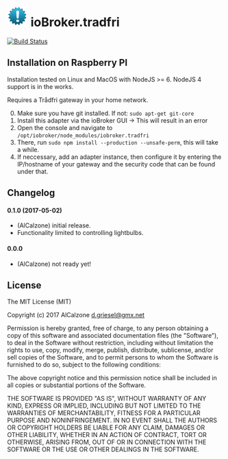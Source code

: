 ![Logo](admin/tradfri.png)
ioBroker.tradfri
=================

[![Build Status](https://travis-ci.org/AlCalzone/iobroker.tradfri.svg?branch=master)](https://travis-ci.org/AlCalzone/iobroker.tradfri)

## Installation on Raspberry PI
Installation tested on Linux and MacOS with NodeJS >= 6. NodeJS 4 support is in the works.

Requires a Trådfri gateway in your home network.

0. Make sure you have git installed. If not: `sudo apt-get git-core`
1. Install this adapter via the ioBroker GUI -> This will result in an error
2. Open the console and navigate to `/opt/iobroker/node_modules/iobroker.tradfri`
3. There, run `sudo npm install --production --unsafe-perm`, this will take a while.
4. If neccessary, add an adapter instance, then configure it by entering the IP/hostname of your gateway and the security code that can be found under that.

## Changelog

#### 0.1.0 (2017-05-02)
* (AlCalzone) initial release. 
* Functionality limited to controlling lightbulbs.

#### 0.0.0
* (AlCalzone) not ready yet!

## License
The MIT License (MIT)

Copyright (c) 2017 AlCalzone <d.griesel@gmx.net>

Permission is hereby granted, free of charge, to any person obtaining a copy
of this software and associated documentation files (the "Software"), to deal
in the Software without restriction, including without limitation the rights
to use, copy, modify, merge, publish, distribute, sublicense, and/or sell
copies of the Software, and to permit persons to whom the Software is
furnished to do so, subject to the following conditions:

The above copyright notice and this permission notice shall be included in
all copies or substantial portions of the Software.

THE SOFTWARE IS PROVIDED "AS IS", WITHOUT WARRANTY OF ANY KIND, EXPRESS OR
IMPLIED, INCLUDING BUT NOT LIMITED TO THE WARRANTIES OF MERCHANTABILITY,
FITNESS FOR A PARTICULAR PURPOSE AND NONINFRINGEMENT. IN NO EVENT SHALL THE
AUTHORS OR COPYRIGHT HOLDERS BE LIABLE FOR ANY CLAIM, DAMAGES OR OTHER
LIABILITY, WHETHER IN AN ACTION OF CONTRACT, TORT OR OTHERWISE, ARISING FROM,
OUT OF OR IN CONNECTION WITH THE SOFTWARE OR THE USE OR OTHER DEALINGS IN
THE SOFTWARE.
